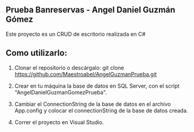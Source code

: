 ## Prueba Banreservas - Angel Daniel Guzmán Gómez

Este proyecto es un CRUD de escritorio realizada en C#

## Como utilizarlo:

1. Clonar el repositorio o descárgalo:
git clone https://github.com/Maestroabel/AngelGuzmanPrueba.git

2. Crear en tu máquina la base de datos en SQL Server, con el script "AngelDanielGuzmanGomezPrueba".

3. Cambiar el ConnectionString de la base de datos en el archivo App.config y colocar el connectionString de la base de datos creada.
 
4. Correr el proyecto en Visual Studio.

